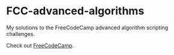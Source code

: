 # FCC-advanced-algorithms

My solutions to the FreeCodeCamp advanced algorithm scripting challenges.

Check out [FreeCodeCamp](https://www.freecodecamp.com).
